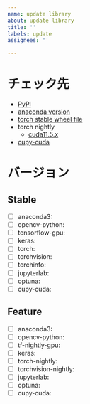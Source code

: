 ```yaml
---
name: update library
about: update library
title: ''
labels: update
assignees: ''

---
```


# チェック先
- [PyPI](https://pypi.org/)
- [anaconda version](https://docs.anaconda.com/anaconda/reference/release-notes/)
- [torch stable wheel file](https://download.pytorch.org/whl/torch_stable.html)
- torch nightly
  - [cuda11.5.x](https://download.pytorch.org/whl/nightly/cu115/torch_nightly.html)
- [cupy-cuda](https://github.com/cupy/cupy)

# バージョン

## Stable

- [ ] anaconda3: 
- [ ] opencv-python: 
- [ ] tensorflow-gpu: 
- [ ] keras: 
- [ ] torch: 
- [ ] torchvision: 
- [ ] torchinfo: 
- [ ] jupyterlab: 
- [ ] optuna: 
- [ ] cupy-cuda: 

## Feature

- [ ] anaconda3: 
- [ ] opencv-python: 
- [ ] tf-nightly-gpu: 
- [ ] keras: 
- [ ] torch-nightly: 
- [ ] torchvision-nightly: 
- [ ] jupyterlab: 
- [ ] optuna: 
- [ ] cupy-cuda: 
